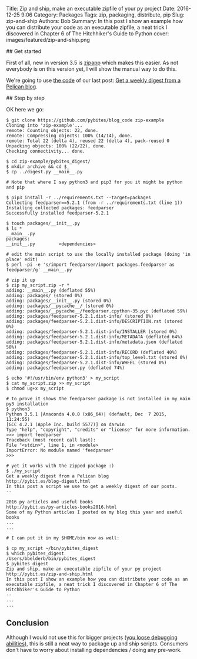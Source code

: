 Title: Zip and ship, make an executable zipfile of your py project
Date: 2016-12-25 9:06
Category: Packages
Tags: zip, packaging, distribute, pip
Slug: zip-and-ship
Authors: Bob
Summary: In this post I show an example how you can distribute your code as an executable zipfile, a neat trick I discovered in Chapter 6 of The Hitchhiker's Guide to Python
cover: images/featured/zip-and-ship.png

## Get started

First of all, new in version 3.5 is [zipapp](https://docs.python.org/3/library/zipapp.html) which makes this easier. As not everybody is on this version yet, I will show the manual way to do this.

We're going to use [the code](https://github.com/pybites/blog_code/tree/master/pybites_digest) of our last post: [Get a weekly digest from a Pelican blog](http://pybit.es/blog-digest.html). 

## Step by step

OK here we go:

	$ git clone https://github.com/pybites/blog_code zip-example
	Cloning into 'zip-example'...
	remote: Counting objects: 22, done.
	remote: Compressing objects: 100% (14/14), done.
	remote: Total 22 (delta 4), reused 22 (delta 4), pack-reused 0
	Unpacking objects: 100% (22/22), done.
	Checking connectivity... done.

	$ cd zip-example/pybites_digest/
	$ mkdir archive && cd $_
	$ cp ../digest.py __main__.py

	# Note that where I say python3 and pip3 for you it might be python and pip

	$ pip3 install -r ../requirements.txt --target=packages
	Collecting feedparser==5.2.1 (from -r ../requirements.txt (line 1))
	Installing collected packages: feedparser
	Successfully installed feedparser-5.2.1

	$ touch packages/__init__.py
	$ ls *
	__main__.py
	packages:
	__init__.py			<dependencies>

	# edit the main script to use the locally installed package (doing 'in place' edit)
	$ perl -pi -e 's/import feedparser/import packages.feedparser as feedparser/g' __main__.py

	# zip it up
    $ zip my_script.zip -r *
	adding: __main__.py (deflated 55%)
	adding: packages/ (stored 0%)
	adding: packages/__init__.py (stored 0%)
	adding: packages/__pycache__/ (stored 0%)
	adding: packages/__pycache__/feedparser.cpython-35.pyc (deflated 59%)
	adding: packages/feedparser-5.2.1.dist-info/ (stored 0%)
	adding: packages/feedparser-5.2.1.dist-info/DESCRIPTION.rst (stored 0%)
	adding: packages/feedparser-5.2.1.dist-info/INSTALLER (stored 0%)
	adding: packages/feedparser-5.2.1.dist-info/METADATA (deflated 64%)
	adding: packages/feedparser-5.2.1.dist-info/metadata.json (deflated 58%)
	adding: packages/feedparser-5.2.1.dist-info/RECORD (deflated 40%)
	adding: packages/feedparser-5.2.1.dist-info/top_level.txt (stored 0%)
	adding: packages/feedparser-5.2.1.dist-info/WHEEL (stored 0%)
	adding: packages/feedparser.py (deflated 74%)

    $ echo '#!/usr/bin/env python3' > my_script
    $ cat my_script.zip >> my_script
    $ chmod ug+x my_script

	# to prove it shows the feedparser package is not installed in my main py3 installation
    $ python3
	Python 3.5.1 |Anaconda 4.0.0 (x86_64)| (default, Dec  7 2015, 11:24:55) 
	[GCC 4.2.1 (Apple Inc. build 5577)] on darwin
	Type "help", "copyright", "credits" or "license" for more information.
	>>> import feedparser
	Traceback (most recent call last):
	File "<stdin>", line 1, in <module>
	ImportError: No module named 'feedparser'
	>>> 

	# yet it works with the zipped package :)
    $ ./my_script 
	Get a weekly digest from a Pelican blog
	http://pybit.es/blog-digest.html
	In this post a script we use to get a weekly digest of our posts.
	--

	2016 py articles and useful books
	http://pybit.es/py-articles-books2016.html
	Some of my Python articles I posted on my blog this year and useful books
	...
	...

	# I can put it in my $HOME/bin now as well:

	$ cp my_script ~/bin/pybites_digest
	$ which pybites_digest
	/Users/bbelderb/bin/pybites_digest
	$ pybites_digest
	Zip and ship, make an executable zipfile of your py project
	http://pybit.es/zip-and-ship.html
	In this post I show an example how you can distribute your code as an executable zipfile, a neat trick I discovered in Chapter 6 of The Hitchhiker's Guide to Python
	--
	...
	...


## Conclusion

Although I would not use this for bigger projects ([you loose debugging abilities](https://blogs.gnome.org/jamesh/2012/05/21/python-zip-files/)), this is still a neat way to package up and ship scripts. Consumers don't have to worry about installing dependencies / doing any pre-work.
